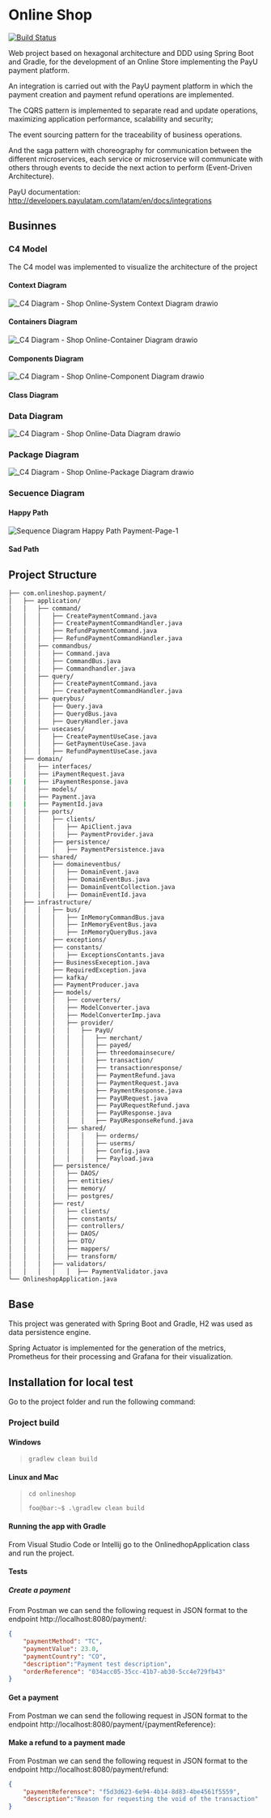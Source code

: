 # Online Shop

[![Build Status](https://travis-ci.org/joemccann/dillinger.svg?branch=master)](https://travis-ci.org/joemccann/dillinger)

Web project based on hexagonal architecture and DDD using Spring Boot and Gradle, for the development of an Online Store implementing the PayU payment platform.

An integration is carried out with the PayU payment platform in which the payment creation and payment refund operations are implemented.

The CQRS pattern is implemented to separate read and update operations, maximizing application performance, scalability and security;

The event sourcing pattern for the traceability of business operations.

And the saga pattern with choreography for communication between the different microservices, each service or microservice will communicate with others through events to decide the next action to perform (Event-Driven Architecture).

PayU documentation: http://developers.payulatam.com/latam/en/docs/integrations


## Businnes 

### C4 Model

The C4 model was implemented to visualize the architecture of the project

#### Context Diagram

![_C4 Diagram - Shop Online-System Context Diagram drawio](https://user-images.githubusercontent.com/23733231/158483457-be152422-13e3-43c1-941e-6e0d52716e76.png)

#### Containers  Diagram

![_C4 Diagram - Shop Online-Container Diagram drawio](https://user-images.githubusercontent.com/23733231/159053594-416c3577-b796-4bff-9f59-b7a724f9dbc3.png)

#### Components Diagram

![_C4 Diagram - Shop Online-Component Diagram drawio](https://user-images.githubusercontent.com/23733231/159053626-1ede5fa7-a127-48a0-a9fc-7df1fff04df5.png)

#### Class Diagram


### Data Diagram

![_C4 Diagram - Shop Online-Data Diagram drawio](https://user-images.githubusercontent.com/23733231/159053847-d4045d56-cfe1-4c45-8f30-5d9303e903eb.png)

### Package Diagram

![_C4 Diagram - Shop Online-Package Diagram drawio](https://user-images.githubusercontent.com/23733231/159053674-44a3c858-9615-4429-8ba4-76ac32bff59e.png)


### Secuence Diagram

#### Happy Path

![Sequence Diagram Happy Path Payment-Page-1](https://user-images.githubusercontent.com/23733231/158486389-30bc27ac-bf2f-4c37-a634-987457348817.png)

#### Sad Path

## Project Structure

```bash
├── com.onlineshop.payment/
│   ├── application/
│   │   ├── command/
│   │   │   ├── CreatePaymentCommand.java
│   │   │   ├── CreatePaymentCommandHandler.java
│   │   │   ├── RefundPaymentCommand.java
│   │   │   ├── RefundPaymentCommandHandler.java
│   │   ├── commandbus/
│   │   │   ├── Command.java
│   │   │   ├── CommandBus.java
│   │   │   ├── Commandhandler.java
│   │   ├── query/
│   │   │   ├── CreatePaymentCommand.java
│   │   │   ├── CreatePaymentCommandHandler.java
│   │   ├── querybus/
│   │   │   ├── Query.java
│   │   │   ├── QuerydBus.java
│   │   │   ├── QueryHandler.java
│   │   ├── usecases/
│   │   │   ├── CreatePaymentUseCase.java
│   │   │   ├── GetPaymentUseCase.java
│   │   │   ├── RefundPaymentUseCase.java
│   ├── domain/
│   │   ├── interfaces/
│   │   ├── iPaymentRequest.java
|   |   ├── iPaymentResponse.java
│   │   ├── models/
│   │   ├── Payment.java
|   |   ├── PaymentId.java
│   │   ├── ports/
│   │   │   ├── clients/
│   │   │   │   ├── ApiClient.java
│   │   │   │   ├── PaymentProvider.java
│   │   │   ├── persistence/
│   │   │   │   ├── PaymentPersistence.java
│   │   ├── shared/
│   │   │   ├── domaineventbus/
│   │   │   │   ├── DomainEvent.java
│   │   │   │   ├── DomainEventBus.java
│   │   │   │   ├── DomainEventCollection.java
│   │   │   │   ├── DomainEventId.java
│   ├── infrastructure/
│   │   │   ├── bus/
│   │   │   │   ├── InMemoryCommandBus.java
│   │   │   │   ├── InMemoryEventBus.java
│   │   │   │   ├── InMemoryQueryBus.java
│   │   │   ├── exceptions/
│   │   │   ├── constants/
│   │   │   │   ├── ExceptionsContants.java
│   │   │   ├── BusinessExeception.java
│   │   │   ├── RequiredException.java
│   │   │   ├── kafka/
│   │   │   ├── PaymentProducer.java
│   │   │   ├── models/
│   │   │   │   ├── converters/
│   │   │   │   ├── ModelConverter.java
│   │   │   │   ├── ModelConverterImp.java
│   │   │   │   ├── provider/
│   │   │   │   │   ├── PayU/
│   │   │   │   │   │   ├── merchant/
│   │   │   │   │   │   ├── payed/
│   │   │   │   │   │   ├── threedomainsecure/
│   │   │   │   │   │   ├── transaction/
│   │   │   │   │   │   ├── transactionresponse/
│   │   │   │   │   │   ├── PaymentRefund.java
│   │   │   │   │   │   ├── PaymentRequest.java
│   │   │   │   │   │   ├── PaymentResponse.java
│   │   │   │   │   │   ├── PayURequest.java
│   │   │   │   │   │   ├── PayURequestRefund.java
│   │   │   │   │   │   ├── PayUResponse.java
│   │   │   │   │   │   ├── PayUResponseRefund.java
│   │   │   │   ├── shared/
│   │   │   │   │   │   ├── orderms/
│   │   │   │   │   │   ├── userms/
│   │   │   │   │   │   ├── Config.java
│   │   │   │   │   │   ├── Payload.java
│   │   │   ├── persistence/
│   │   │   │   ├── DAOS/
│   │   │   │   ├── entities/
│   │   │   │   ├── memory/
│   │   │   │   ├── postgres/
│   │   │   ├── rest/
│   │   │   │   ├── clients/
│   │   │   │   ├── constants/
│   │   │   │   ├── controllers/
│   │   │   │   ├── DAOS/
│   │   │   │   ├── DTO/
│   │   │   │   ├── mappers/
│   │   │   │   ├── transform/
│   │   │   ├── validators/
│   │   │   │   │  ├── PaymentValidator.java
└── OnlineshopApplication.java
```
## Base
This project was generated with Spring Boot and Gradle, H2 was used as data persistence engine.

Spring Actuator is implemented for the generation of the metrics, Prometheus for their processing and Grafana for their visualization.

## Installation for local test
  
Go to the project folder and run the following command:

### Project build
#### Windows
> ```gradlew clean build```
  
#### Linux and Mac
> ```cd onlineshop```
>  
> ```foo@bar:~$ .\gradlew clean build```

#### Running the app with Gradle
From Visual Studio Code or Intellij go to the OnlinedhopApplication class and run the project.

#### Tests

##### Create a payment

From Postman we can send the following request in JSON format to the endpoint http://localhost:8080/payment/:

```json
{
    "paymentMethod": "TC",
    "paymentValue": 23.0,
    "paymentCountry": "CO",
    "description":"Payment test description",
    "orderReference": "034acc05-35cc-41b7-ab30-5cc4e729fb43"
}
```

#### Get a payment

From Postman we can send the following request in JSON format to the endpoint http://localhost:8080/payment/{paymentReference}:


#### Make a refund to a payment made


From Postman we can send the following request in JSON format to the endpoint http://localhost:8080/payment/refund:

```json
{
    "paymentReferensce": "f5d3d623-6e94-4b14-8d83-4be4561f5559",
    "description":"Reason for requesting the void of the transaction"
}
```
